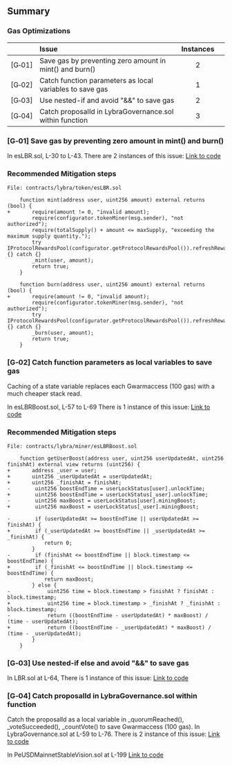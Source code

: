 ## Summary

### Gas Optimizations
| |Issue|Instances| |
|-|:-|:-:|:-:|
| [G&#x2011;01] | Save gas by preventing zero amount in mint() and burn() | 2 |
| [G&#x2011;02] | Catch function parameters as local variables to save gas | 1 |
| [G&#x2011;03] | Use nested-if and avoid "&&" to save gas | 2 |
| [G&#x2011;04] | Catch proposalId in LybraGovernance.sol within function | 3 |

### [G&#x2011;01]  Save gas by preventing zero amount in mint() and burn()
In esLBR.sol, L-30 to L-43.
There are 2 instances of this issue:
[Link to code](https://github.com/code-423n4/2023-06-lybra/blob/7b73ef2fbb542b569e182d9abf79be643ca883ee/contracts/lybra/token/esLBR.sol#L30-L43)

### Recommended Mitigation steps
```Solidity
File: contracts/lybra/token/esLBR.sol

    function mint(address user, uint256 amount) external returns (bool) {
+       require(amount != 0, "invalid amount);
        require(configurator.tokenMiner(msg.sender), "not authorized");
        require(totalSupply() + amount <= maxSupply, "exceeding the maximum supply quantity.");
        try IProtocolRewardsPool(configurator.getProtocolRewardsPool()).refreshReward(user) {} catch {}
        _mint(user, amount);
        return true;
    }

    function burn(address user, uint256 amount) external returns (bool) {
+       require(amount != 0, "invalid amount);
        require(configurator.tokenMiner(msg.sender), "not authorized");
        try IProtocolRewardsPool(configurator.getProtocolRewardsPool()).refreshReward(user) {} catch {}
        _burn(user, amount);
        return true;
    }
```

### [G&#x2011;02]  Catch function parameters as local variables to save gas
Caching of a state variable replaces each Gwarmaccess (100 gas) with a much cheaper stack read. 

In esLBRBoost.sol, L-57 to L-69
There is 1 instance of this issue:
[Link to code](https://github.com/code-423n4/2023-06-lybra/blob/7b73ef2fbb542b569e182d9abf79be643ca883ee/contracts/lybra/miner/esLBRBoost.sol#L57-L69)

### Recommended Mitigation steps
```Solidity
File: contracts/lybra/miner/esLBRBoost.sol

    function getUserBoost(address user, uint256 userUpdatedAt, uint256 finishAt) external view returns (uint256) {
+       address _user = user;
+       uint256 _userUpdatedAt = userUpdatedAt;
+       uint256 _finishAt = finishAt;
-        uint256 boostEndTime = userLockStatus[user].unlockTime;
+        uint256 boostEndTime = userLockStatus[_user].unlockTime;
-        uint256 maxBoost = userLockStatus[user].miningBoost;
+        uint256 maxBoost = userLockStatus[_user].miningBoost;

-        if (userUpdatedAt >= boostEndTime || userUpdatedAt >= finishAt) {
+        if (_userUpdatedAt >= boostEndTime || _userUpdatedAt >= _finishAt) {
            return 0;
        }
-        if (finishAt <= boostEndTime || block.timestamp <= boostEndTime) {
+        if (_finishAt <= boostEndTime || block.timestamp <= boostEndTime) {
            return maxBoost;
        } else {
-            uint256 time = block.timestamp > finishAt ? finishAt : block.timestamp;
+            uint256 time = block.timestamp > _finishAt ? _finishAt : block.timestamp;
-            return ((boostEndTime - userUpdatedAt) * maxBoost) / (time - userUpdatedAt);
+            return ((boostEndTime - _userUpdatedAt) * maxBoost) / (time - _userUpdatedAt);
        }
    }
```

### [G&#x2011;03]  Use nested-if else and avoid "&&" to save gas
In LBR.sol at L-64,
There is 1 instance of this issue:
[Link to code](https://github.com/code-423n4/2023-06-lybra/blob/7b73ef2fbb542b569e182d9abf79be643ca883ee/contracts/lybra/token/LBR.sol#L64)

### [G&#x2011;04]  Catch proposalId in LybraGovernance.sol within function
Catch the proposalId as a local variable in _quorumReached(), _voteSucceeded(), _countVote() to save Gwarmaccess (100 gas).
In LybraGovernance.sol at L-59 to L-76.
There is 2 instance of this issue:
[Link to code](https://github.com/code-423n4/2023-06-lybra/blob/7b73ef2fbb542b569e182d9abf79be643ca883ee/contracts/lybra/governance/LybraGovernance.sol#L59-L76)

In PeUSDMainnetStableVision.sol at L-199
[Link to code](https://github.com/code-423n4/2023-06-lybra/blob/7b73ef2fbb542b569e182d9abf79be643ca883ee/contracts/lybra/token/PeUSDMainnetStableVision.sol#L199)
